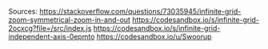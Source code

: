 Sources:
https://stackoverflow.com/questions/73035945/infinite-grid-zoom-symmetrical-zoom-in-and-out
https://codesandbox.io/s/infinite-grid-2ocxcg?file=/src/index.js
https://codesandbox.io/s/infinite-grid-independent-axis-0epmto
https://codesandbox.io/u/Swoorup